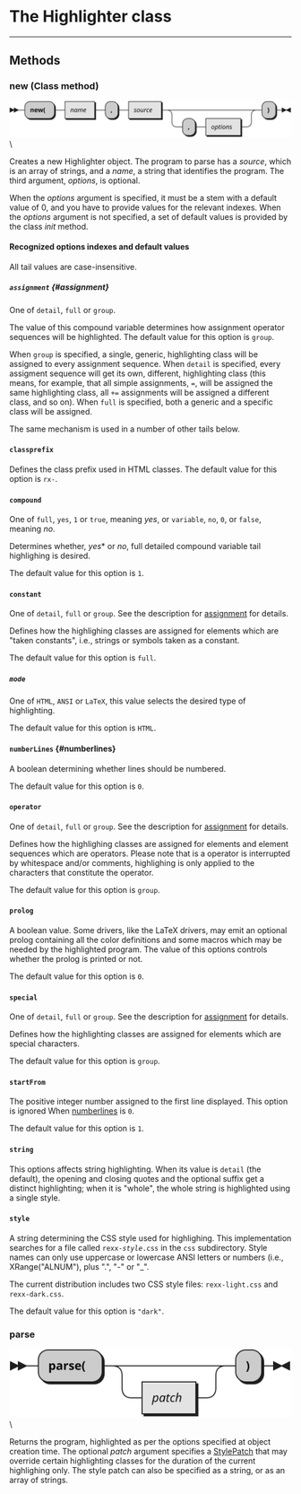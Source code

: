 The Highlighter class
==========================

--------------------------


Methods
-------

### new (Class method)

![new](Highlighter.new.svg) \

Creates a new Highlighter object. The program to parse
has a *source*, which is an array of strings, and a *name*,
a string that identifies the program. The third argument,
*options*, is optional.

When the *options* argument is specified, it must be a stem
with a default value of 0, and you have to provide values
for the relevant indexes. When the *options* argument is not specified,
a set of default values is provided by the class *init* method.

#### Recognized options indexes and default values

All tail values are case-insensitive.

##### `assignment` {#assignment}

One of `detail`, `full` or `group`.

The value of this compound variable determines
how assignment operator sequences will be highlighted.
The default value for this option is `group`.

When `group` is specified, a single, generic, highlighting class will be
assigned to every assignment sequence. When `detail` is specified,
every assigment sequence will get its own, different, highlighting class
(this means, for example, that all simple assignments, `=`, will
be assigned the same highlighting class, all `+=` assignments will be
assigned a different class, and so on). When `full` is specified,
both a generic and a specific class will be assigned.

The same mechanism is used in a number of other tails below.

#### `classprefix`

Defines the class prefix used in HTML classes.
The default value for this option is `rx-`.

#### `compound`

One of `full`, `yes`,  `1` or `true`, meaning *yes*,
or `variable`, `no`, `0`, or `false`, meaning *no*.

Determines whether, *yes** or *no*, full detailed compound variable
tail highlighing is desired.

The default value for this option is `1`.

#### `constant`

One of `detail`, `full` or `group`. See the description
for [assignment](#assignment) for details.

Defines how the highlighing classes are assigned for elements
which are "taken constants", i.e., strings or symbols taken
as a constant.

The default value for this option is `full`.

##### `mode`

One of `HTML`, `ANSI` or `LaTeX`, this value selects the desired
type of highlighting.

The default value for this option is `HTML`.

#### `numberLines` {#numberlines}

A boolean determining whether lines should be numbered.

The default value for this option is `0`.

#### `operator`

One of `detail`, `full` or `group`. See the description
for [assignment](#assignment) for details.

Defines how the highlighing classes are assigned for elements
and element sequences which are operators. Please note
that is a operator is interrupted by whitespace and/or
comments, highlighing is only applied to the characters
that constitute the operator.

The default value for this option is `group`.

#### `prolog`

A boolean value. Some drivers, like the LaTeX drivers,
may emit an optional prolog containing all the color
definitions and some macros which may be needed
by the highlighted program. The value of this options
controls whether the prolog is printed or not.

The default value for this option is `0`.

#### `special`

One of `detail`, `full` or `group`. See the description
for [assignment](#assignment) for details.

Defines how the highlighting classes are assigned for
elements which are special characters.

The default value for this option is `group`.

#### `startFrom`

The positive integer number assigned to the first
line displayed. This option is ignored When
[numberlines](#numberlines) is `0`.

The default value for this option is `1`.

#### `string`

This options affects string highlighting.
When its value is <code>detail</code> (the default),
the opening and closing quotes and
the optional suffix get a distinct highlighting; when it is "whole",
the whole string is highlighted using a single style.

#### `style`

A string determining the CSS style used for highlighing.
This implementation searches for a file called
<code>rexx-<em>style</em>.css</code> in the `css`
subdirectory. Style names can only use uppercase or lowercase
ANSI letters or numbers (i.e., XRange("ALNUM"), plus ".", "-" or "_".

The current distribution includes two CSS style files:
`rexx-light.css` and `rexx-dark.css`.

The default value for this option is `"dark"`.

### parse

![parse](Highlighter.parse.svg) \

Returns the program, highlighted as per the options specified
at object creation time. The optional *patch* argument
specifies a [StylePatch](../stylepatch/) that may override certain
highlighting classes for the duration of the current
highlighing only. The style patch can also be specified
as a string, or as an array of strings.